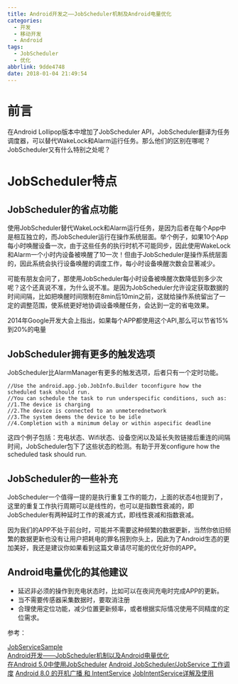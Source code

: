 ```yaml
---
title: Android开发之——JobScheduler机制及Android电量优化
categories:
  - 开发
  - 移动开发
  - Android
tags:
  - JobScheduler
  - 优化
abbrlink: 9dde4748
date: 2018-01-04 21:49:54
---
```

# 前言 

在Android Lollipop版本中增加了JobScheduler API，JobScheduler翻译为任务调度器，可以替代WakeLock和Alarm运行任务。那么他们的区别在哪呢？JobScheduler又有什么特别之处呢？   
<!--more-->

# JobScheduler特点   
## JobScheduler的省点功能  
使用JobScheduler替代WakeLock和Alarm运行任务，是因为后者在每个App中是相互独立的，而JobScheduler运行在操作系统层面。举个例子，如果10个App每小时唤醒设备一次，由于这些任务的执行时机不可能同步，因此使用WakeLock和Alarm一个小时内设备被唤醒了10一次！但由于JobScheduler是操作系统层面的，因此系统会执行设备唤醒的调度工作，每小时设备唤醒次数会显著减少。   

可能有朋友会问了，那使用JobScheduler每小时设备被唤醒次数降低到多少次呢？这个还真说不准，为什么说不准。是因为JobScheduler允许设定获取数据的时间间隔，比如把唤醒时间限制在8min后10min之前，这就给操作系统留出了一定的调整范围，使系统更好地协调设备唤醒任务，会达到一定的省电效果。  

2014年Google开发大会上指出，如果每个APP都使用这个API,那么可以节省15%到20%的电量     

## JobScheduler拥有更多的触发选项   
JobScheduler比AlarmManager有更多的触发选项，后者只有一个定时功能。   

	//Use the android.app.job.JobInfo.Builder toconfigure how the scheduled task should run.  
	//You can schedule the task to run underspecific conditions, such as:  
	//1.The device is charging  
	//2.The device is connected to an unmeterednetwork  
	//3.The system deems the device to be idle  
	//4.Completion with a minimum delay or within aspecific deadline 

这四个例子包括：充电状态、Wifi状态、设备空闲以及延长失败链接后重连的间隔时间，JobScheduler包下了这些状态的检测。有助于开发configure how the scheduled task should run.  

## JobScheduler的一些补充 

JobScheduler一个值得一提的是执行重复工作的能力，上面的状态4也提到了，这里的重复工作执行周期可以是线性的，也可以是指数性衰减的，即JobScheduler有两种延时工作的衰减方式，即线性衰减和指数衰减。  

因为我们的APP不处于前台时，可能并不需要这种频繁的数据更新，当然你依旧频繁的数据更新也没有让用户把耗电的罪名拐到你头上，因此为了Android生态的更加美好，我还是建议你如果看到这篇文章请尽可能的优化好你的APP。  

## Android电量优化的其他建议 
- 延迟非必须的操作到充电状态时，比如可以在夜间充电时完成APP的更新。  
- 当不需要传感器采集数据时，要取消注册  
- 合理使用定位功能，减少位置更新频率，或者根据实际情况使用不同精度的定位需求。   

参考：  


[JobServiceSample][1]  
[Android开发——JobScheduler机制以及Android电量优化][2]   
[在Android 5.0中使用JobScheduler][3]
[Android JobScheduler/JobService 工作调度][4]
[Android 8.0 的开机广播 和 IntentService][5]
[JobIntentService详解及使用][6]


[1]: https://github.com/PGzxc/JobServiceSample/
[2]: http://blog.csdn.net/SEU_Calvin/article/details/54799939     
[3]: http://blog.csdn.net/bboyfeiyu/article/details/44809395    
[4]: http://blog.csdn.net/qq_31726827/article/details/50462025 
[5]: https://www.jianshu.com/p/378819c21bde    
[6]: http://blog.csdn.net/houson_c/article/details/78461751
  



